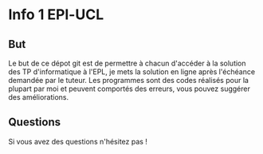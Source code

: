 # Info 1 EPl-UCL

## But

Le but de ce dépot git est de permettre à chacun d'accéder à la solution des TP d'informatique à l'EPL, je mets la solution en ligne après l'échéance demandée par le tuteur.
Les programmes sont des codes réalisés pour la plupart par moi et peuvent comportés des erreurs, vous pouvez suggérer des améliorations.

## Questions

Si vous avez des questions n'hésitez pas !